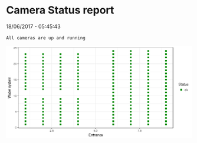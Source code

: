 Camera Status report
================
18/06/2017 - 05:45:43

    All cameras are up and running

![](camreport_files/figure-markdown_github/unnamed-chunk-2-1.png)
